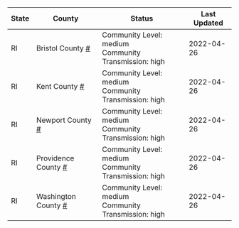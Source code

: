 State | County | Status | Last Updated
--- | --- | --- | --- 
RI | Bristol County <a href="#bristol_county">#</a> | <a name="bristol_county"></a>Community Level: medium<br/>Community Transmission: high | 2022-04-26
RI | Kent County <a href="#kent_county">#</a> | <a name="kent_county"></a>Community Level: medium<br/>Community Transmission: high | 2022-04-26
RI | Newport County <a href="#newport_county">#</a> | <a name="newport_county"></a>Community Level: medium<br/>Community Transmission: high | 2022-04-26
RI | Providence County <a href="#providence_county">#</a> | <a name="providence_county"></a>Community Level: medium<br/>Community Transmission: high | 2022-04-26
RI | Washington County <a href="#washington_county">#</a> | <a name="washington_county"></a>Community Level: medium<br/>Community Transmission: high | 2022-04-26
